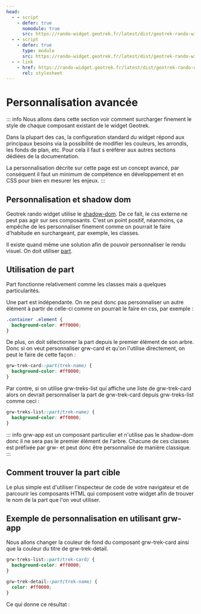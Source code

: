 ```yaml
---
head:
  - - script
    - defer: true
      nomodule: true
      src: https://rando-widget.geotrek.fr/latest/dist/geotrek-rando-widget/geotrek-rando-widget.js
  - - script
    - defer: true
      type: module
      src: https://rando-widget.geotrek.fr/latest/dist/geotrek-rando-widget/geotrek-rando-widget.esm.js
  - - link
    - href: https://rando-widget.geotrek.fr/latest/dist/geotrek-rando-widget/geotrek-rando-widget.css
      rel: stylesheet
---
```


# Personnalisation avancée

::: info
Nous allons dans cette section voir comment surcharger finement le style de chaque composant existant de le widget Geotrek.

Dans la plupart des cas, la configuration standard du widget répond aux principaux besoins via la possibilité de modifier les couleurs, les arrondis, les fonds de plan, etc. Pour cela il faut s eréférer aux autres sections dédiées de la documentation.

La personnalisation décrite sur cette page est un concept avancé, par conséquent il faut un minimum de compétence en développement et en CSS pour bien en mesurer les enjeux.
:::


## Personnalisation et shadow dom

Geotrek rando widget utilise le [shadow-dom](https://developer.mozilla.org/fr/docs/Web/API/Web_components/Using_shadow_DOM). De ce fait, le css externe ne peut pas agir sur ses composants. C'est un point positif, néanmoins, ça empêche de les personnaliser finement comme on pourrait le faire d'habitude en surchargeant, par exemple, les classes.

Il existe quand même une solution afin de pouvoir personnaliser le rendu visuel. On doit utiliser [part](https://developer.mozilla.org/en-US/docs/Web/CSS/::part).

## Utilisation de part

Part fonctionne relativement comme les classes mais a quelques particularités.

Une part est indépendante. On ne peut donc pas personnaliser un autre élément à partir de celle-ci comme on pourrait le faire en css, par exemple :

```css
.container .element {
  background-color: #ff0000;
}
```

De plus, on doit sélectionner la part depuis le premier élément de son arbre.
Donc si on veut personnaliser grw-card et qu'on l'utilise directement, on peut le faire de cette façon :

```css
grw-trek-card::part(trek-name) {
  background-color: #ff0000;
}
```

Par contre, si on utilise grw-treks-list qui affiche une liste de grw-trek-card alors on devrait personnaliser la part de grw-trek-card depuis grw-treks-list comme ceci :

```css
grw-treks-list::part(trek-name) {
  background-color: #ff0000;
}
```

::: info
grw-app est un composant particulier et n'utilise pas le shadow-dom donc il ne sera pas le premier élément de l'arbre. Chacune de ces classes est préfixée par grw- et peut donc être personnalisé de manière classique.
:::

## Comment trouver la part cible

Le plus simple est d'utiliser l'inspecteur de code de votre navigateur et de parcourir les composants HTML qui composent votre widget afin de trouver le nom de la part que l'on veut utiliser.

## Exemple de personnalisation en utilisant grw-app

Nous allons changer la couleur de fond du composant grw-trek-card ainsi que la couleur du titre de grw-trek-detail.

```css
grw-treks-list::part(trek-card) {
  background-color: #ff0000;
}

grw-trek-detail::part(trek-name) {
  color: #ff0000;
}
```

Ce qui donne ce résultat :

<div id="advanced-customization-result-container">
<grw-app
      api="https://geotrek-admin.portcros-parcnational.fr/api/v2/"
      name-layer="IGN"
      url-layer="https://data.geopf.fr/wmts?SERVICE=WMTS&REQUEST=GetTile&VERSION=1.0.0&LAYER=GEOGRAPHICALGRIDSYSTEMS.PLANIGNV2&STYLE=normal&FORMAT=image/png&TILEMATRIXSET=PM&TILEMATRIX={z}&TILEROW={y}&TILECOL={x}"
      attribution-layer="<a target='_blank' href='https://ign.fr/'>IGN</a>"
    ></grw-app>
</div>
